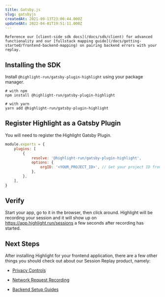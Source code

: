 ```yaml
---
title: Gatsby.js
slug: gatsbyjs
createdAt: 2021-09-13T23:00:44.000Z
updatedAt: 2022-04-01T19:51:11.000Z
---
```


```hint
Reference our [client-side sdk docs](/docs/sdk/client) for advanced functionality and our [fullstack mapping guide](/docs/getting-started/frontend-backend-mapping) on pairing backend errors with your replay.
```
## Installing the SDK

Install `@highlight-run/gatsby-plugin-highlight` using your package manager.

```shell
# with npm
npm install @highlight-run/gatsby-plugin-highlight

# with yarn
yarn add @highlight-run/gatsby-plugin-highlight
```

## Register Highlight as a Gatsby Plugin

You will need to register the Highlight Gatsby Plugin.

```javascript
module.exports = {
	plugins: [
		{
			resolve: '@highlight-run/gatsby-plugin-highlight',
			options: {
				orgID: '<YOUR_PROJECT_ID>', // Get your project ID from https://app.highlight.run/setup
			},
		},
	],
}
```

## Verify

Start your app, go to it in the browser, then click around. Highlight will be recording your session and it will show up on <https://app.highlight.run/sessions> a few seconds after recording has started.

## Next Steps

After installing Highlight for your frontend application, there are a few other things you should check out about our Session Replay product, namely:

- [Privacy Controls](/docs/session-replay/privacy)

- [Network Request Recording](/docs/session-replay/recording-network-requests-and-responses)

- [Backend Setup Guides](/docs/getting-started/backend-sdk/overview)
